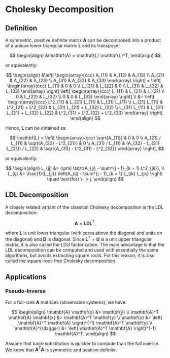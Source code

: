 # Cholesky Decomposition

## Definition

A symmetric, positive definite matrix $\mathbf{A}$ can be decomposed into a product of a unique lower triangular matrix $\mathbf{L}$ and its transpose:

$$
\begin{align}
&\mathbf{A} = \mathbf{L} \mathbf{L}^T,
\end{align}
$$

or equivalently:

$$
\begin{align}
&\left[
\begin{array}{ccc}
A_{11} & A_{12} & A_{13} \\
A_{21} & A_{22} & A_{23} \\
A_{31} & A_{32} & A_{33}
\end{array}
\right] =
\left[
\begin{array}{ccc}
L_{11} & 0 & 0 \\
L_{21} & L_{22} & 0 \\
L_{31} & L_{32} & L_{33}
\end{array}
\right]
\left[
\begin{array}{ccc}
L_{11} & L_{21} & L_{31} \\
0 & L_{22} & L_{32} \\
0 & 0 & L_{33}
\end{array}
\right] \\
&=
\left[
\begin{array}{ccc}
L^2_{11} & L_{21} L_{11} & L_{31} L_{11} \\
L_{21} L_{11} & L^2_{21} + L^2_{22} & L_{31} L_{21} + L_{32} L_{22} \\
L_{31} L_{11} & L_{31} L_{21} + L_{32} L_{22} & L^2_{31} + L^2_{32} + L^2_{33}
\end{array}
\right].
\end{align}
$$

Hence, $\mathbf{L}$ can be obtained as:

$$
\mathbf{L} =
\left[
\begin{array}{ccc}
\sqrt{A_{11}} & 0 & 0 \\
A_{21} / L_{11} & \sqrt{A_{22} - L^2_{21}} & 0 \\
A_{31} / L_{11} & (A_{32} - L_{31} L_{21}) / L_{22} & \sqrt{A_{33} - L^2_{31} - L^2_{32}}
\end{array}
\right],
$$

or equivalently:

$$
\begin{align}
L_{jj} &= (\pm) \sqrt{A_{jj} - \sum^{j - 1}_{k = 1} L^2_{jk}}, \\
L_{ij} &= \frac{1}{L_{jj}} \left(A_{ij} - \sum^{j - 1}_{k = 1} L_{ik} L_{jk} \right) \quad \text{for} \ i > j.
\end{align}
$$

## LDL Decomposition

A closely related variant of the classical Cholesky decomposition is the LDL decomposition:

$$
\mathbf{A} = \mathbf{L} \mathbf{D} \mathbf{L}^{T},
$$

where $\mathbf{L}$ is unit lower triangular (with zeros above the diagonal and units on the diagonal) and $\mathbf{D}$ is diagonal. Since $\mathbf{L}^T = \mathbf{U}$ is a unit upper triangular matrix, it is also called the LDU factorization. The main advantage is that the LDL decomposition can be computed and used with essentially the same algorithms, but avoids extracting square roots. For this reason, it is also called the square-root-free Cholesky decomposition.

## Applications

### Pseudo-Inverse

For a full-rank $\mathbf{A}$ matrices (observable systems), we have:

$$
\begin{align}
\mathbf{A} \mathbf{x} &= \mathbf{y} \\
\mathbf{A}^T \mathbf{A} \mathbf{x} &= \mathbf{A}^T \mathbf{y} \\
\mathbf{x} &= \left( \mathbf{A}^T \mathbf{A} \right)^{-1} \mathbf{A}^T \mathbf{y} \\
\mathbf{A}^{\dagger} &= \left( \mathbf{A}^T \mathbf{A} \right)^{-1} \mathbf{A}^T.
\end{align}
$$

Assume that back-substitution is quicker to compute than the full inverse. We know that $\mathbf{A}^T \mathbf{A}$ is symmetric and positive definite.

